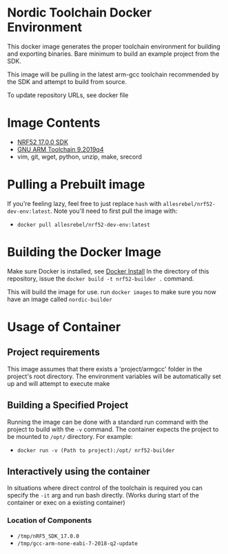 # Nordic Toolchain Docker Environment
This docker image generates the proper toolchain environment
for building and exporting binaries. Bare minimum to build an example
project from the SDK.

This image will be pulling in the latest arm-gcc toolchain
recommended by the SDK and attempt to build from source.

To update repository URLs, see docker file

# Image Contents
* [NRF52 17.0.0 SDK](https://infocenter.nordicsemi.com/index.jsp?topic=%2Fsdk_nrf5_v17.0.0%2Findex.html)
* [GNU ARM Toolchain 9.2019q4](https://developer.arm.com/-/media/Files/downloads/gnu-rm/9-2019q4/gcc-arm-none-eabi-9-2019-q4-major-x86_64-linux.tar.bz2)
* vim, git, wget, python, unzip, make, srecord

# Pulling a Prebuilt image
If you're feeling lazy, feel free to just replace `hash` with 
`allesrebel/nrf52-dev-env:latest`. Note you'll need to first
pull the image with:

* `docker pull allesrebel/nrf52-dev-env:latest`

# Building the Docker Image
Make sure Docker is installed, see [Docker Install](https://docs.docker.com/install/)
In the directory of this repository, issue the `docker build -t nrf52-builder .` command.

This will build the image for use. run `docker images` to make sure you now have an image
called `nordic-builder`

# Usage of Container

## Project requirements
This image assumes that there exists a 'project/armgcc' folder in the project's root directory.
The environment variables will be automatically set up and will attempt to execute make

## Building a Specified Project
Running the image can be done with a standard run command with the
project to build with the `-v` command. The container expects the
project to be mounted to `/opt/` directory. For example:

* `docker run -v (Path to project):/opt/ nrf52-builder`

## Interactively using the container
In situations where direct control of the toolchain is required
you can specify the `-it` arg and run bash directly. (Works during
start of the container or exec on a existing container)

### Location of Components
* `/tmp/nRF5_SDK_17.0.0`
* `/tmp/gcc-arm-none-eabi-7-2018-q2-update`

